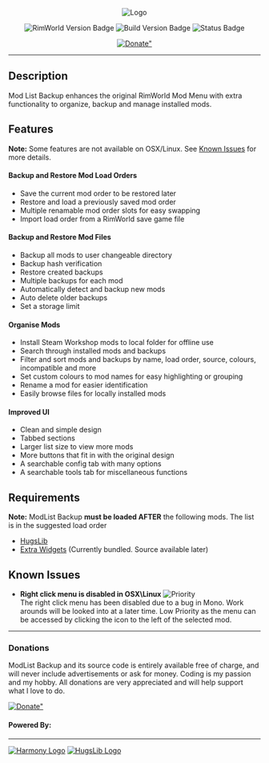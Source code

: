 <p align="center">
  <img src="https://raw.githubusercontent.com/scuba156/ModListBackup/master/ModListBackup/Output/ModListBackup/About/Preview.png" alt="Logo" />
</ p>                                                                                                                                     
<p align="center">
  <img src="https://img.shields.io/badge/RimWorld%20Ver.-Beta%2018-blue.svg" alt="RimWorld Version Badge" />
  <img src="https://img.shields.io/badge/Build%20Ver.-2.0%20alpha-blue.svg" alt="Build Version Badge" />
  <img src="https://img.shields.io/badge/Status-Work%20In%20Progress-orange.svg" alt="Status Badge" />
</ p>

<p align="center">
<a href="#donations">
  <img src="https://www.paypalobjects.com/en_AU/i/btn/btn_donate_LG.gif" alt=Donate" /> </a>
</ p>

---
## Description
Mod List Backup enhances the original RimWorld Mod Menu with extra functionality to organize, backup and manage installed mods.

## Features
**Note:** Some features are not available on OSX/Linux. See [Known Issues](#known-issues) for more details.
#### Backup and Restore Mod Load Orders
* Save the current mod order to be restored later
* Restore and load a previously saved mod order
* Multiple renamable mod order slots for easy swapping
* Import load order from a RimWorld save game file

#### Backup and Restore Mod Files
* Backup all mods to user changeable directory
* Backup hash verification
* Restore created backups
* Multiple backups for each mod
* Automatically detect and backup new mods
* Auto delete older backups
* Set a storage limit

#### Organise Mods
* Install Steam Workshop mods to local folder for offline use
* Search through installed mods and backups
* Filter and sort mods and backups by name, load order, source, colours, incompatible and more
* Set custom colours to mod names for easy highlighting or grouping
* Rename a mod for easier identification
* Easily browse files for locally installed mods

#### Improved UI
* Clean and simple design
* Tabbed sections
* Larger list size to view more mods
* More buttons that fit in with the original design
* A searchable config tab with many options
* A searchable tools tab for miscellaneous functions

## Requirements
**Note:** ModList Backup **must be loaded AFTER** the following mods. The list is in the suggested load order 
* [HugsLib](https://github.com/UnlimitedHugs/RimworldHugsLib)
* [Extra Widgets]() (Currently bundled. Source available later)

## Known Issues
* **Right click menu is disabled in OSX\Linux** ![Priority](https://img.shields.io/badge/Priority-Low-yellow.svg) <br /> The right click menu has been disabled due to a bug in Mono. Work arounds will be looked into at a later time. Low Priority as the menu can be accessed by clicking the icon to the left of the selected mod.
---
### Donations 
ModList Backup and its source code is entirely available free of charge, and will never include advertisements or ask for money. Coding is my passion and my hobby. All donations are very appreciated and will help support what I love to do.

<a href="https://www.paypal.com/cgi-bin/webscr?cmd=_s-xclick&hosted_button_id=DE9S3KLGP3WJW">
  <img src="https://www.paypalobjects.com/en_AU/i/btn/btn_donate_LG.gif" alt=Donate" /> </a>

#### Powered By:
---
[![Harmony Logo](https://s24.postimg.org/58bl1rz39/logo.png "Harmony")](https://github.com/pardeike/Harmony) [![HugsLib Logo](http://i.imgur.com/9L4f8u7.png "HugsLib")](https://github.com/UnlimitedHugs/RimworldHugsLib)
